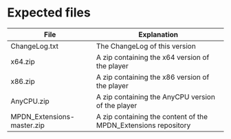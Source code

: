 # Expected files

File  						| Explanation
------------- 				| -------------
ChangeLog.txt 			 	| The ChangeLog of this version
x64.zip 					| A zip containing the x64 version of the player
x86.zip 					| A zip containing the x86 version of the player
AnyCPU.zip					| A zip containing the AnyCPU version of the player
MPDN_Extensions-master.zip  | A zip containing the content of the MPDN_Extensions repository	